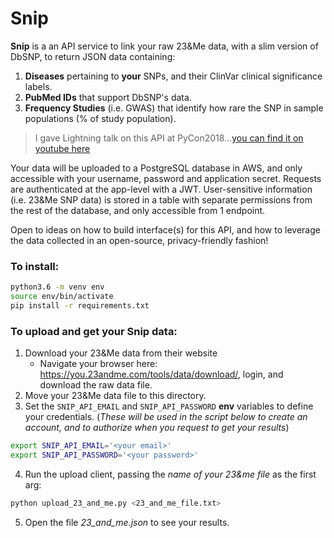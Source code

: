 # Snip

**Snip** is a an API service to link your raw 23&Me data, with a slim version of DbSNP, to return JSON data containing:

1. **Diseases** pertaining to **your** SNPs, and their ClinVar clinical significance labels.
2. **PubMed IDs** that support DbSNP's data.
3. **Frequency Studies** (i.e. GWAS) that identify how rare the SNP in sample populations (% of study population).

> I gave Lightning talk on this API at PyCon2018...[you can find it on youtube here](https://www.youtube.com/watch?v=bTAFl8P2DkE&feature=youtu.be&t=3115)

Your data will be uploaded to a PostgreSQL database in AWS, and only accessible with your username, password and application secret. Requests are authenticated at the app-level with a JWT. User-sensitive information (i.e. 23&Me SNP data) is stored in a table with separate permissions from the rest of the database, and only accessible from 1 endpoint.

Open to ideas on how to build interface(s) for this API, and how to leverage the data collected in an open-source, privacy-friendly fashion!

### To install:

```bash
python3.6 -m venv env
source env/bin/activate
pip install -r requirements.txt
```

### To upload and get your Snip data:

1. Download your 23&Me data from their website
   * Navigate your browser here: https://you.23andme.com/tools/data/download/, login, and download the raw data file.
2. Move your 23&Me data file to this directory.
3. Set the `SNIP_API_EMAIL` and `SNIP_API_PASSWORD` **env** variables to define your credentials. (*These will be used in the script below to create an account, and to authorize when you request to get your results*)
```bash
export SNIP_API_EMAIL='<your email>'
export SNIP_API_PASSWORD='<your password>'
```
4. Run the upload client, passing the *name of your 23&me file* as the first arg:
```bash
python upload_23_and_me.py <23_and_me_file.txt>
```
5. Open the file *23_and_me.json* to see your results.
